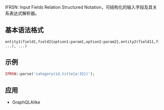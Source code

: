 IFRSN: Input Fields Relation Structured Notation，可结构化的输入字段及其关系表达式解析器。

## 基本语法格式

```
entity1(field1,field2{option1:param1,option2:param2},entity2(field11,field22, ...), ...)
```

## 示例

``` php
IFRSN::parse('category(id,title{a:32})');
```

## 应用

- GraphQLAlike

